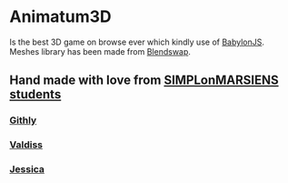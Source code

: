 # Animatum3D
Is the best 3D game on browse ever which kindly use of [BabylonJS](http://www.BabylonJS.com).<br>
Meshes library has been made from [Blendswap](http://www.blendswap.com).<br>
## Hand made with love from [SIMPLonMARSIENS students](http://www.simplonmars.eu)<br>
### [Githly](http://www.github.com/githly)<br>
### [Valdiss](http://www.github.com/valdiss)<br>
### [Jessica](http://www.github.com/GuillotJessica)<br>
